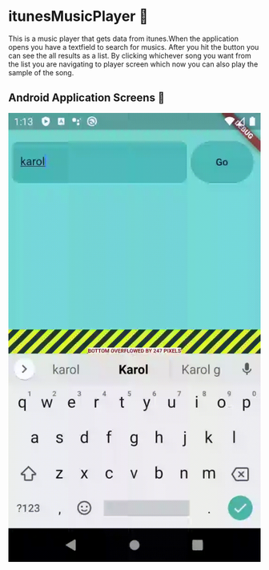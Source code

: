 # itunesMusicPlayer 🎵

This is a music player that gets data from itunes.When the application opens you have a textfield to search for musics. After you hit the button you can see the all results as a list. By clicking whichever song you want from the list you are navigating to player screen which now you can also play the sample of the song.

## Android Application Screens 📱

![Finished App](https://github.com/xlash5/itunesMusicPlayer/blob/master/demo.gif)
